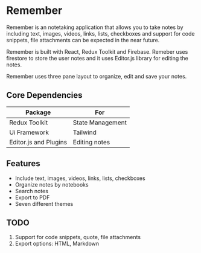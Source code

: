 # Remember

Remember is an notetaking application that allows you to take notes by including text, images, videos, links, lists, checkboxes and support for code snippets, file attachments can be expected in the near future.

Remember is built with React, Redux Toolkit and Firebase. Remeber uses firestore to store the user notes and it uses Editor.js library for editing the notes.

Remember uses three pane layout to organize, edit and save your notes.


## Core Dependencies

| Package               | For              |
| --------------------- | ---------------- |
| Redux Toolkit         | State Management |
| Ui Framework          | Tailwind   |
| Editor.js and Plugins | Editing notes    |

## Features

- Include text, images, videos, links, lists, checkboxes
- Organize notes by notebooks
- Search notes
- Export to PDF
- Seven different themes


## TODO

1. Support for code snippets, quote, file attachments
2. Export options: HTML, Markdown

